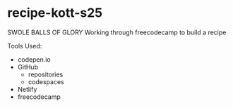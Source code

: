 # recipe-kott-s25
SWOLE BALLS OF GLORY
Working through freecodecamp to build a recipe

Tools Used:
* codepen.io
 * GitHub
    * repositories
    * codespaces
* Netlify
* freecodecamp
